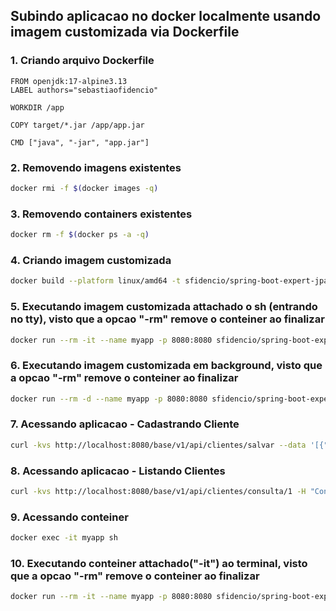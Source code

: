 ##   Subindo aplicacao no docker localmente usando imagem customizada via Dockerfile

### 1. Criando arquivo Dockerfile

```
FROM openjdk:17-alpine3.13
LABEL authors="sebastiaofidencio"

WORKDIR /app

COPY target/*.jar /app/app.jar

CMD ["java", "-jar", "app.jar"]
```

### 2. Removendo imagens existentes

```bash
docker rmi -f $(docker images -q)
```

### 3. Removendo containers existentes

```bash
docker rm -f $(docker ps -a -q)
```

### 4. Criando imagem customizada 

```bash
docker build --platform linux/amd64 -t sfidencio/spring-boot-expert-jpa-restful:latest .
```

### 5. Executando imagem customizada attachado o sh (entrando no tty), visto que a opcao "-rm" remove o conteiner ao finalizar

```bash
docker run --rm -it --name myapp -p 8080:8080 sfidencio/spring-boot-expert-jpa-restful:latest sh
```

### 6. Executando imagem customizada em background, visto que a opcao "-rm" remove o conteiner ao finalizar

```bash
docker run --rm -d --name myapp -p 8080:8080 sfidencio/spring-boot-expert-jpa-restful:latest
```
### 7. Acessando aplicacao - Cadastrando Cliente

```bash
curl -kvs http://localhost:8080/base/v1/api/clientes/salvar --data '[{"nome":"Fulano","cpf":"41909644099", "email":"fulano@gmail.com" }]' -H "Content-Type: application/json"  -X POST
```

### 8. Acessando aplicacao - Listando Clientes

```bash
curl -kvs http://localhost:8080/base/v1/api/clientes/consulta/1 -H "Content-Type: application/json"  -X GET
```

### 9. Acessando conteiner

```bash
docker exec -it myapp sh
```

### 10. Executando conteiner attachado("-it") ao terminal, visto que a opcao "-rm" remove o conteiner ao finalizar

```bash
docker run --rm -it --name myapp -p 8080:8080 sfidencio/spring-boot-expert-jpa-restful:latest
```

